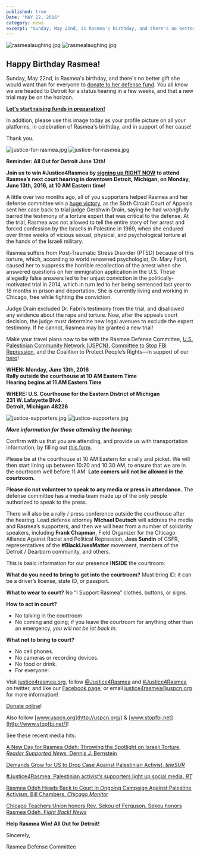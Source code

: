 ```yaml
---
published: true
Date: "MAY 22, 2016"
category: news
excerpt: "Sunday, May 22nd, is Rasmea's birthday, and there's no better gift she would want than for everyone to donate to her defense fund.  You all know we are headed to Detroit for a status hearing in a few weeks, and that a new trial may be on the horizon. Let's start raising funds in preparation!"
---
```


![rasmealaughing.jpg]({{site.baseurl}}/assets/img/rasmealaughing.jpg) ![rasmealaughing.jpg]({{site.baseurl}}/assets/img/rasmealaughing.jpg)

## Happy Birthday Rasmea!

Sunday, May 22nd, is Rasmea's birthday, and there's no better gift she would want than for everyone to [donate to her defense fund](http://justice4rasmea.org/donate/). You all know we are headed to Detroit for a status hearing in a few weeks, and that a new trial may be on the horizon.

**[Let's start raising funds in preparation!](http://justice4rasmea.org/donate/)**

In addition, please use this image today as your profile picture on all your platforms, in celebration of Rasmea's birthday, and in support of her cause!

Thank you.
 
![justice-for-rasmea.jpg]({{site.baseurl}}/assets/img/rasmealaughing.jpg) ![justice-for-rasmea.jpg]({{site.baseurl}}/assets/img/justice-for-rasmea.jpg)

**Reminder: All Out for Detroit June 13th!**

**Join us to win #Justice4Rasmea by [signing up RIGHT NOW](https://docs.google.com/forms/d/1ru4N5poBF6KsKCmq7ufDuNAGKX7dkoaVKGMFMsvNiaw/viewform?c=0&w=1) to attend Rasmea’s next court hearing in downtown Detroit, Michigan, on Monday, June 13th, 2016, at 10 AM Eastern time!**

A little over two months ago, all of you supporters helped Rasmea and her defense committee win a [huge victory](http://justice4rasmea.org/news/2016/02/26/Rasmea-Defense-Committee-celebrating-today-planning-next-steps/), as the Sixth Circuit Court of Appeals sent her case back to trial judge Gershwin Drain, saying he had wrongfully barred the testimony of a torture expert that was critical to the defense. At the trial, Rasmea was not allowed to tell the entire story of her arrest and forced confession by the Israelis in Palestine in 1969, when she endured over three weeks of vicious sexual, physical, and psychological torture at the hands of the Israeli military.

Rasmea suffers from Post-Traumatic Stress Disorder (PTSD) because of this torture, which, according to world renowned psychologist, Dr. Mary Fabri, caused her to suppress the horrible recollection of the arrest when she answered questions on her immigration application in the U.S.  These allegedly false answers led to her unjust conviction in the politically-motivated trial in 2014, which in turn led to her being sentenced last year to 18 months in prison and deportation. She is currently living and working in Chicago, free while fighting the conviction. 
 
Judge Drain excluded Dr. Fabri’s testimony from the trial, and disallowed any evidence about the rape and torture. Now, after the appeals court decision, the judge must determine new legal avenues to exclude the expert testimony. If he cannot, Rasmea may be granted a new trial!
 
Make your travel plans now to be with the Rasmea Defense Committee, [U.S. Palestinian Community Network (USPCN)](http://uspcn.org/), [Committee to Stop FBI Repression](http://www.stopfbi.net/), and the Coalition to Protect People’s Rights—in support of our [hero](http://justice4rasmea.org/about/)!
 
**WHEN: Monday, June 13th, 2016
<br>Rally outside the courthouse at 10 AM Eastern Time 
<br>Hearing begins at 11 AM Eastern Time**

**WHERE: U.S. Courthouse for the Eastern District of Michigan
<br>231 W. Lafayette Blvd.
<br>Detroit, Michigan 48226**
 
![justice-supporters.jpg]({{site.baseurl}}/assets/img/rasmealaughing.jpg) ![justice-supporters.jpg]({{site.baseurl}}/assets/img/justice-supporters.jpg)
  
**_More information for those attending the hearing:_**

Confirm with us that you are attending, and provide us with transportation information, by filling out [this form](https://docs.google.com/forms/d/1ru4N5poBF6KsKCmq7ufDuNAGKX7dkoaVKGMFMsvNiaw/viewform?c=0&w=1).

Please be at the courthouse at 10 AM Eastern for a rally and picket. We will then start lining up between 10:20 and 10:30 AM, to ensure that we are in the courtroom well before 11 AM. **Late comers will not be allowed in the courtroom.**

P**lease do not volunteer to speak to any media or press in attendance.** The defense committee has a media team made up of the only people authorized to speak to the press.

There will also be a rally / press conference outside the courthouse after the hearing. Lead defense attorney **Michael Deutsch** will address the media and Rasmea’s supporters, and then we will hear from a number of solidarity speakers, including **Frank Chapman**, Field Organizer for the Chicago Alliance Against Racist and Political Repression, **Jess Sundin** of CSFR, representatives of the **#BlackLivesMatter** movement, members of the Detroit / Dearborn community, and others.  

This is basic information for our presence **INSIDE** the courtroom:  

**What do you need to bring to get into the courtroom?** Must bring ID: it can be a driver’s license, state ID, or passport.
 
**What to wear to court?** No “I Support Rasmea” clothes, buttons, or signs.
 
**How to act in court?**
- No talking in the courtroom
- No coming and going; if you leave the courtroom for anything other than an emergency, _you will not be let back in._

**What not to bring to court?**
- No cell phones.
- No cameras or recording devices.
- No food or drink.
- For everyone:


Visit [justice4rasmea.org](http://justice4rasmea.org/), follow [@Justice4Rasmea](https://twitter.com/justice4rasmea) and [#Justice4Rasmea](https://twitter.com/hashtag/Justice4Rasmea?src=hash) on twitter, and like our [Facebook page](https://www.facebook.com/Free-Rasmea-Now-678264732186412/); or email justice4rasmea@uspcn.org for more information!

[Donate online](http://justice4rasmea.org/donate/)!  

Also follow [www.uspcn.org](http://uspcn.org/)  & [www.stopfbi.net](http://www.stopfbi.net/)!  

See these recent media hits:

[A New Day for Rasmea Odeh: Throwing the Spotlight on Israeli Torture, _Reader Supported News_, Dennis J. Bernstein](http://readersupportednews.org/opinion2/277-75/36119-a-new-day-for-rasmea-odeh-throwing-the-spotlight-on-israeli-torture)

[Demands Grow for US to Drop Case Against Palestinian Activist, _teleSUR_](http://www.telesurtv.net/english/news/Supporters-Campaign-to-Free-US-Palestinian-Activist-Rasmea-Odeh-20160128-0005.html)

[#Justice4Rasmea: Palestinian activist’s supporters light up social media, _RT_](https://www.rt.com/news/330533-palestinian-activist-trial-us-israel/)

[Rasmea Odeh Heads Back to Court in Ongoing Campaign Against Palestine Activism, Bill Chambers, _Chicago Monitor_](http://chicagomonitor.com/2016/04/rasmea-odeh-heads-back-to-court-in-ongoing-campaign-against-palestine-activism/)

[Chicago Teachers Union honors Rev. Sekou of Ferguson, Sekou honors Rasmea Odeh, _Fight Back! News_](http://www.fightbacknews.org/2016/1/20/chicago-teachers-union-honors-rev-sekou-ferguson-sekou-honors-rasmea-odeh)

**Help Rasmea Win! All Out for Detroit!**

Sincerely,
 
Rasmea Defense Committee
